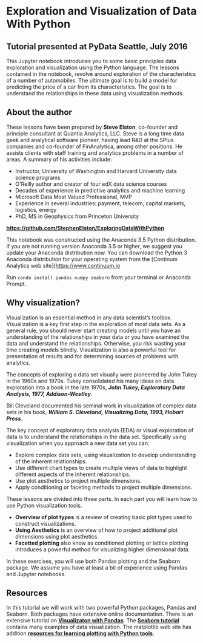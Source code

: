 # Exploration and Visualization of Data With Python

## Tutorial presented at PyData Seattle, July 2016  

This Jupyter notebook introduces you to some basic principles data exploration and visualization using the Python language. The lessons contained in the notebook, revolve around exploration of the characteristics of a number of automobiles. The ultimate goal is to build a model for predicting the price of a car from its characteristics. The goal is to understand the relationships in these data using visualization methods. 



## About the author

These lessons have been prepared by **Steve Elston**, co-founder and principle consultant at Quantia Analytics, LLC. Steve is a long time data geek and analytical software pioneer, having lead R&D at the SPlus companies and co-founder of FinAnalytica, among other positions. He assists clients with staff training and analytics problems in a number of areas. A summary of his activities include:  

- Instructor, University of Washington and Harvard University data science programs
- O'Reilly author and creator of four edX data science courses
- Decades of experience in predictive analytics and machine learning 
- Microsoft Data Most Valued Professional, MVP
- Experience in several industries: payment, telecom, capital markets, logistics, energy
- PhD, MS in Geophysics from Princeton University

**https://github.com/StephenElston/ExploringDataWithPython**  

This notebook was constructed using the Anaconda 3.5 Python distribution. If you are not running version Anaconda 3.5 or higher, we suggest you update your Anaconda distribution now.  You can download the Python 3 Anaconda distribution for your operating system from the [Continum Analytics web site](https://www.continuum.io

Run ``conda install pandas numpy seaborn`` from your terminal or Anaconda Prompt.



## Why visualization?

Visualization is an essential method in any data scientist’s toolbox. Visualization is a key first step in the exploration of most data sets. As a general rule, you should never start creating models until you have an understanding of the relationships in your data or you have examined the data and understand the relationships. Otherwise, you risk wasting your time creating models blindly. Visualization is also a powerful tool for presentation of results and for determining sources of problems with analytics. 

The concepts of exploring a data set visually were pioneered by John Tukey in the 1960s and 1970s. Tukey consolidated his many ideas on data exploration into a book in the late 1970s, ***John Tukey, Exploratory Data Analysis, 1977, Addison-Westley***.

Bill Cleveland documented his seminal work in visualization of complex data sets in his book, ***William S. Cleveland, Visualizing Data, 1993, Hobart Press***.

The key concept of exploratory data analysis (EDA) or visual exploration of data is to understand the relationships in the data set. Specifically using visualization when you approach a new data set you can:

- Explore complex data sets, using visualization to develop understanding of the inherent relationships.
- Use different chart types to create multiple views of data to highlight different aspects of the inherent relationships.
- Use plot aesthetics to project multiple dimensions. 
- Apply conditioning or faceting methods to project multiple dimensions.



These lessons are divided into three parts. In each part you will learn how to use Python visualization tools.

- **Overview of plot types** is a review of creating basic plot types used to construct visualizations.
- **Using Aesthetics** is an overview of how to project additional plot dimensions using plot aesthetics.
- **Facetted plotting** also know as conditioned plotting or lattice plotting introduces a powerful method for visualizing higher dimensional data. 

In these exercises, you will use both Pandas plotting and the Seaborn package. We assume you have at least a bit of experience using Pandas and Jupyter notebooks.  


## Resources

In this tutorial we will work with two powerful Python packages, Pandas and Seaborn. Both packages have extensive online documentation. There is an extensive tutorial on [**Visualizaton with Pandas**](http://pandas.pydata.org/pandas-docs/version/0.18.0/visualization.html).  The [**Seaborn tutorial**](https://stanford.edu/~mwaskom/software/seaborn/tutorial.html) contains many examples of data visualization. The matplotlib web site has addition [**resources for learning plotting with Python tools**](http://matplotlib.org/resources/index.html).

